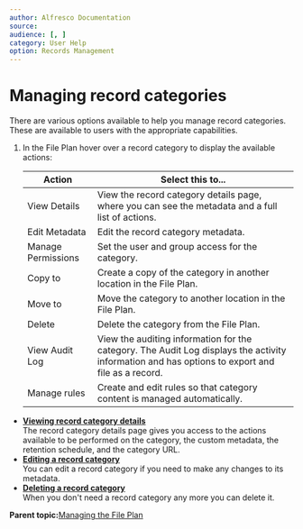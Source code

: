 ```yaml
---
author: Alfresco Documentation
source: 
audience: [, ]
category: User Help
option: Records Management
---
```


# Managing record categories

There are various options available to help you manage record categories. These are available to users with the appropriate capabilities.

1.  In the File Plan hover over a record category to display the available actions:

    |Action|Select this to...|
    |------|-----------------|
    |View Details|View the record category details page, where you can see the metadata and a full list of actions.|
    |Edit Metadata|Edit the record category metadata.|
    |Manage Permissions|Set the user and group access for the category.|
    |Copy to|Create a copy of the category in another location in the File Plan.|
    |Move to|Move the category to another location in the File Plan.|
    |Delete|Delete the category from the File Plan.|
    |View Audit Log|View the auditing information for the category. The Audit Log displays the activity information and has options to export and file as a record.|
    |Manage rules|Create and edit rules so that category content is managed automatically.|


-   **[Viewing record category details](../tasks/rm-recordcategory-view.md)**  
The record category details page gives you access to the actions available to be performed on the category, the custom metadata, the retention schedule, and the category URL.
-   **[Editing a record category](../tasks/rm-recordcategory-edit.md)**  
You can edit a record category if you need to make any changes to its metadata.
-   **[Deleting a record category](../tasks/rm-recordcategory-delete.md)**  
When you don't need a record category any more you can delete it.

**Parent topic:**[Managing the File Plan](../concepts/rm-fileplan-manage.md)

